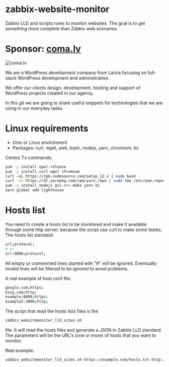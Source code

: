 # zabbix-website-monitor
Zabbix LLD and scripts rules to monitor websites. The goal is to get something more complete than Zabbix web scenarios.

# Sponsor: [coma.lv](https://coma.lv)

![coma.lv](https://coma.lv/coma-logo.png)

We are a WordPress development company from Latvia focusing on full-stack WordPress development and administration. 

We offer our clients design, development, hosting and support of WordPress projects created in our agency.

In this git we are going to share useful snippets for technologies that we are using in our everyday tasks.

# Linux requirements
- Unix or Linux environment
- Packages: curl, wget, awk, bash, nodejs, yarn, chromium, bc

Centos 7.x commands:
```bash
yum -y install epel-release
yum -y install curl wget chromium
curl –sL https://rpm.nodesource.com/setup_12.x | sudo bash -
curl -sL https://dl.yarnpkg.com/rpm/yarn.repo | sudo tee /etc/yum.repos.d/yarn.repo
yum -y install nodejs gcc-c++ make yarn bc
yarn global add lighthouse
```

# Hosts list
You need to create a hosts list to be monitored and make it available through some http server, because the script use curl to make some testes.
The hosts list standard:
```bash
url;protocol;
# or
url:8080;protocol;
```

All empty or commented lines started with "#" will be ignored. Eventually invalid lines will be filtered to be ignored to avoid problems.

A real example of host conf file:
```bash
google.com;https;
bing.com;http;
example:8090;https;
example2:3000;http;
```

The script that read the hosts lists files is the

```bash
zabbix_websitemonitor_lld_sites.sh
```

file. It will read the hosts files and generate a JSON in Zabbix LLD standard. The parameters will be the URL's (one or more) of hosts that you want to monitor.

Real example:
```bash
zabbix_websitemonitor_lld_sites.sh https://example.com/hosts.txt http://example2:8080/hosts.txt https://example.example3.net/domains.txt
```

#
